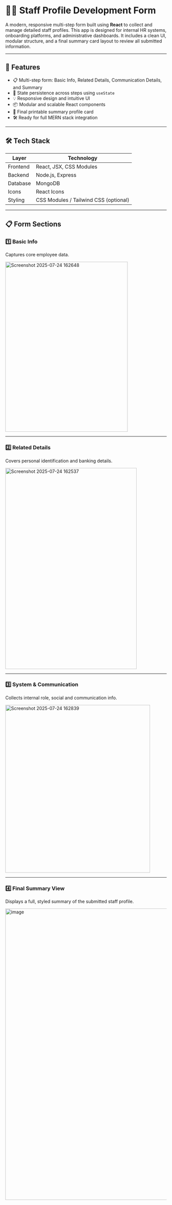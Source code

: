 # 🧑‍💼 Staff Profile Development Form

A modern, responsive multi-step form built using **React** to collect and manage detailed staff profiles. This app is designed for internal HR systems, onboarding platforms, and administrative dashboards. It includes a clean UI, modular structure, and a final summary card layout to review all submitted information.

---

## 🚀 Features

- 📋 Multi-step form: Basic Info, Related Details, Communication Details, and Summary
- 💾 State persistence across steps using `useState`
- 💡 Responsive design and intuitive UI
- 📦 Modular and scalable React components
- 📄 Final printable summary profile card
- 🛠 Ready for full MERN stack integration

---

## 🛠 Tech Stack

| Layer      | Technology         |
|------------|--------------------|
| Frontend   | React, JSX, CSS Modules |
| Backend    | Node.js, Express |
| Database   |  MongoDB |
| Icons      | React Icons        |
| Styling    | CSS Modules / Tailwind CSS (optional)

---

## 📋 Form Sections

### 1️⃣ Basic Info
Captures core employee data.




<img width="382" height="531" alt="Screenshot 2025-07-24 162648" src="https://github.com/user-attachments/assets/59fd73c1-6951-42bd-b890-ca2df194d763" />


---

### 2️⃣ Related Details
Covers personal identification and banking details.



<img width="410" height="628" alt="Screenshot 2025-07-24 162537" src="https://github.com/user-attachments/assets/79f7c34a-83f9-4390-a577-8785305ab49a" />



---

### 3️⃣ System & Communication
Collects internal role, social and communication info.



<img width="452" height="524" alt="Screenshot 2025-07-24 162839" src="https://github.com/user-attachments/assets/3eb50a81-7c89-4ea4-acb2-4a0b11475829" />


---

### 4️⃣ Final Summary View
Displays a full, styled summary of the submitted staff profile.

 
<img width="1913" height="910" alt="image" src="https://github.com/user-attachments/assets/2a2390b1-6088-4cca-9fbd-351d55360f92" />




